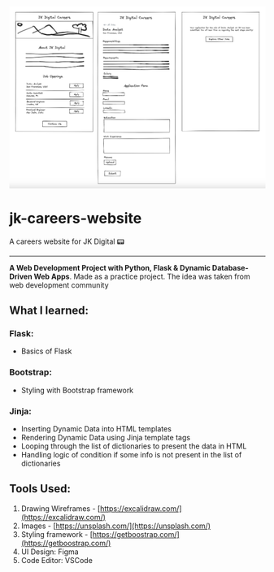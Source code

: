 ![](./readmeImg/quick-wireframe.png)

# jk-careers-website

A careers website for JK Digital 📟

---

**A Web Development Project with Python, Flask & Dynamic Database-Driven Web Apps**. Made as a practice project. The idea was taken from web development community <br>

## What I learned:

### Flask:
- Basics of Flask
### Bootstrap:
- Styling with Bootstrap framework
### Jinja:
- Inserting Dynamic Data into HTML templates
- Rendering Dynamic Data using Jinja template tags
- Looping through the list of dictionaries to present the data in HTML
- Handling logic of condition if some info is not present in the list of dictionaries

## Tools Used:

1. Drawing Wireframes - [https://excalidraw.com/](https://excalidraw.com/)
2. Images - [https://unsplash.com/](https://unsplash.com/)
3. Styling framework - [https://getboostrap.com/](https://getboostrap.com/)
4. UI Design: Figma
5. Code Editor: VSCode

